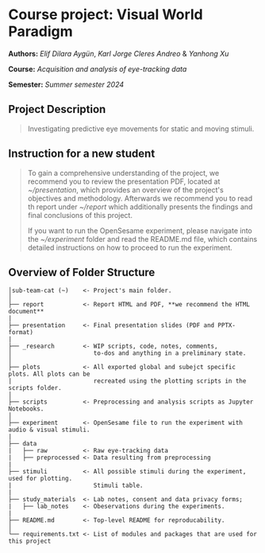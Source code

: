 # **Course project:** Visual World Paradigm
**Authors:** *Elif Dilara Aygün*, *Karl Jorge Cleres Andreo* & *Yanhong Xu*

**Course:** *Acquisition and analysis of eye-tracking data*

**Semester:** *Summer semester 2024*

## Project Description
> Investigating predictive eye movements for static and moving stimuli.

## Instruction for a new student
> To gain a comprehensive understanding of the project, we recommend you to review the presentation PDF, located at _~/presentation_, which provides an overview of the project's objectives and methodology. Afterwards we recommend you to read th report under _~/report_ which additionally presents the findings and final conclusions of this project.  
>
> If you want to run the OpenSesame experiment, please navigate into the _~/experiment_ folder and read the README.md file, which contains detailed instructions on how to proceed to run the experiment.

## Overview of Folder Structure 

```
│sub-team-cat (~)    <- Project's main folder.
│
├── report           <- Report HTML and PDF, **we recommend the HTML document**
|
├── presentation     <- Final presentation slides (PDF and PPTX-format)
|
├── _research        <- WIP scripts, code, notes, comments,
│                       to-dos and anything in a preliminary state.
│
├── plots            <- All exported global and subejct specific plots. All plots can be 
|                       recreated using the plotting scripts in the scripts folder.
│
├── scripts          <- Preprocessing and analysis scripts as Jupyter Notebooks.
│
├── experiment       <- OpenSesame file to run the experiment with audio & visual stimuli. 
|
├── data             
|   ├── raw          <- Raw eye-tracking data
|   ├── preprocessed <- Data resulting from preprocessing
|
├── stimuli          <- All possible stimuli during the experiment, used for plotting.
|                       Stimuli table.
|
├── study_materials  <- Lab notes, consent and data privacy forms;   
|   ├── lab_notes    <- Obeservations during the experiments.
|
├── README.md        <- Top-level README for reproducability.
│
└── requirements.txt <- List of modules and packages that are used for this project
                     
```